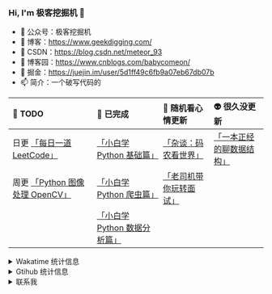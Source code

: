 ### Hi, I'm 极客挖掘机 👋

- 🔭 公众号：极客挖掘机
- 🌱 博客：https://www.geekdigging.com/
- 👯 CSDN：https://blog.csdn.net/meteor_93
- 🤔 博客园：https://www.cnblogs.com/babycomeon/
- 💬 掘金：https://juejin.im/user/5d1ff49c6fb9a07eb67db07b
- 📫 简介：一个破写代码的

| :bell: TODO                                                  | :icecream: 已完成                                            | :beer: 随机看心情更新                                        | :alien: 很久没更新                                           |
| :----------------------------------------------------------- | :----------------------------------------------------------- | :----------------------------------------------------------- | :----------------------------------------------------------- |
| 日更 [「每日一道 LeetCode」](https://mp.weixin.qq.com/mp/appmsgalbum?action=getalbum&album_id=1449416645759582209&__biz=MzUyNzY5OTE5Mw==#wechat_redirect) | [「小白学 Python 基础篇」](https://mp.weixin.qq.com/mp/appmsgalbum?action=getalbum&album_id=1332108952569561088&__biz=MzUyNzY5OTE5Mw==#wechat_redirect) | [「杂谈：码农看世界」](https://mp.weixin.qq.com/mp/appmsgalbum?action=getalbum&album_id=1332123687008518145&__biz=MzUyNzY5OTE5Mw==#wechat_redirect) | [「一本正经的聊数据结构」](https://mp.weixin.qq.com/mp/appmsgalbum?action=getalbum&album_id=1332125100925173761&__biz=MzUyNzY5OTE5Mw==#wechat_redirect) |
| 周更 [「Python 图像处理 OpenCV」](https://mp.weixin.qq.com/mp/appmsgalbum?action=getalbum&album_id=1343718009222905856&__biz=MzUyNzY5OTE5Mw==#wechat_redirect) | [「小白学 Python 爬虫篇」](https://mp.weixin.qq.com/mp/appmsgalbum?action=getalbum&album_id=1332113498490454017&__biz=MzUyNzY5OTE5Mw==#wechat_redirect) | [「老司机带你玩转面试」](https://mp.weixin.qq.com/mp/appmsgalbum?action=getalbum&album_id=1426620567901552640&__biz=MzUyNzY5OTE5Mw==#wechat_redirect) |                                                              |
|                                                              | [「小白学 Python 数据分析篇」](https://mp.weixin.qq.com/mp/appmsgalbum?action=getalbum&album_id=1332116382040899585&__biz=MzUyNzY5OTE5Mw==#wechat_redirect) |                                                              |                                                              |

<details>

<summary>Wakatime 统计信息</summary>

<!--START_SECTION:waka-->
![Profile Views](http://img.shields.io/badge/Profile%20Views-65-blue)

![Lines of code](https://img.shields.io/badge/From%20Hello%20World%20I've%20written-4.7%20million%20Lines%20of%20code-blue)

**🐱 My GitHub Data** 

> 🏆 371 Contributions in year 2020
 > 
> 📦 Used 0 Bytes in GitHub's Storage 
 > 
> 🚫 Not opted to Hire
 > 
> 📜 18 Public Repositories 
 > 
> 🔑 0 Owned Private Repository 
 > 
📊 **This week I spent my time on** 

```text
💬 Languages: 
Java                     29 hrs 45 mins      ████████████░░░░░░░░░░░░░   49.77% 
Markdown                 21 hrs 19 mins      █████████░░░░░░░░░░░░░░░░   35.65% 
XML                      2 hrs 57 mins       █░░░░░░░░░░░░░░░░░░░░░░░░   4.95% 
JavaScript               1 hr 57 mins        ░░░░░░░░░░░░░░░░░░░░░░░░░   3.28% 
Other                    1 hr 11 mins        ░░░░░░░░░░░░░░░░░░░░░░░░░   2.01%

🔥 Editors: 
IntelliJ                 36 hrs 2 mins       ███████████████░░░░░░░░░░   60.28% 
VS Code                  23 hrs 1 min        █████████░░░░░░░░░░░░░░░░   38.5% 
PyCharm                  43 mins             ░░░░░░░░░░░░░░░░░░░░░░░░░   1.21%

💻 Operating Systems: 
Windows                  59 hrs 47 mins      █████████████████████████   100.0%

```

**I mostly code in Java** 

```text
Java         9 repos        █████████████████░░░░░░░░   69.23% 
JavaScript   2 repos        ███░░░░░░░░░░░░░░░░░░░░░░   15.38% 
Lua          1 repos        ██░░░░░░░░░░░░░░░░░░░░░░░   7.69% 
HTML         1 repos        ██░░░░░░░░░░░░░░░░░░░░░░░   7.69%

```


**Timeline**

![Chart not found](https://github.com/meteor1993/meteor1993/blob/master/charts/bar_graph.png) 


<!--END_SECTION:waka-->

</details>

<details>

<summary>Gtihub 统计信息</summary>

[![meteor1993's Github Stats](https://github-readme-stats.vercel.app/api?username=meteor1993&show_icons=true&theme=tokyonight)](https://github.com/meteor1993)

</details>

<details>

<summary>联系我</summary>

<!-- ### 联系我 -->

- 邮箱：inwsy@hotmail.com
- 微信：allen_6174

</details>

<!--
**meteor1993/meteor1993** is a ✨ _special_ ✨ repository because its `README.md` (this file) appears on your GitHub profile.

Here are some ideas to get you started:

- 🔭 I’m currently working on ...
- 🌱 I’m currently learning ...
- 👯 I’m looking to collaborate on ...
- 🤔 I’m looking for help with ...
- 💬 Ask me about ...
- 📫 How to reach me: ...
- 😄 Pronouns: ...
- ⚡ Fun fact: ...
-->
